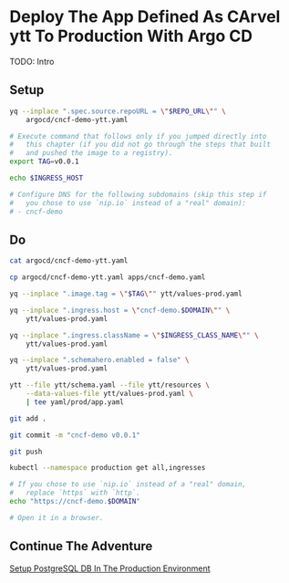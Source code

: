 # Deploy The App Defined As CArvel ytt To Production With Argo CD

TODO: Intro

## Setup

```bash
yq --inplace ".spec.source.repoURL = \"$REPO_URL\"" \
    argocd/cncf-demo-ytt.yaml

# Execute command that follows only if you jumped directly into
#   this chapter (if you did not go through the steps that built
#   and pushed the image to a registry).
export TAG=v0.0.1

echo $INGRESS_HOST

# Configure DNS for the following subdomains (skip this step if
#   you chose to use `nip.io` instead of a "real" domain):
# - cncf-demo
```

## Do

```bash
cat argocd/cncf-demo-ytt.yaml

cp argocd/cncf-demo-ytt.yaml apps/cncf-demo.yaml

yq --inplace ".image.tag = \"$TAG\"" ytt/values-prod.yaml

yq --inplace ".ingress.host = \"cncf-demo.$DOMAIN\"" \
    ytt/values-prod.yaml

yq --inplace ".ingress.className = \"$INGRESS_CLASS_NAME\"" \
    ytt/values-prod.yaml

yq --inplace ".schemahero.enabled = false" \
    ytt/values-prod.yaml

ytt --file ytt/schema.yaml --file ytt/resources \
    --data-values-file ytt/values-prod.yaml \
    | tee yaml/prod/app.yaml

git add .

git commit -m "cncf-demo v0.0.1"

git push

kubectl --namespace production get all,ingresses

# If you chose to use `nip.io` instead of a "real" domain,
#   replace `https` with `http`.
echo "https://cncf-demo.$DOMAIN"

# Open it in a browser.
```

## Continue The Adventure

[Setup PostgreSQL DB In The Production Environment](../db-production/story.md)
